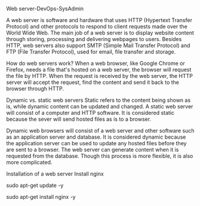 Web server-DevOps-SysAdmin

A web server is software and hardware that uses HTTP (Hypertext Transfer Protocol) and other protocols to respond to client requests made over the World Wide Web. The main job of a web server is to display website content through storing, processing and delivering webpages to users. Besides HTTP, web servers also support SMTP (Simple Mail Transfer Protocol) and FTP (File Transfer Protocol), used for email, file transfer and storage.

How do web servers work?
When a web browser, like Google Chrome or Firefox, needs a file that's hosted on a web server, the browser will request the file by HTTP. When the request is received by the web server, the HTTP server will accept the request, find the content and send it back to the browser through HTTP.

Dynamic vs. static web servers
Static refers to the content being shown as is, while dynamic content can be updated and changed. A static web server will consist of a computer and HTTP software. It is considered static because the sever will send hosted files as is to a browser.

Dynamic web browsers will consist of a web server and other software such as an application server and database. It is considered dynamic because the application server can be used to update any hosted files before they are sent to a browser. The web server can generate content when it is requested from the database. Though this process is more flexible, it is also more complicated.

Installation of a web server
Install nginx

sudo apt-get update -y

sudo apt-get install nginx -y
